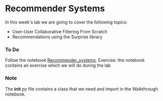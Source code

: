 # Recommender Systems

In this week's lab we are going to cover the following topics:
- User-User Collaborative Filtering From Scratch
- Recommendations using the Surprise library

### To Do
Follow the notebook [Recommender_systems](week6/Recommender_systems.ipynb).
Exercise: the notebook contains an exercise which we will do during the lab

### Note
The __init__.py file contains a class that we need and import in the Walkthrough notebook.
